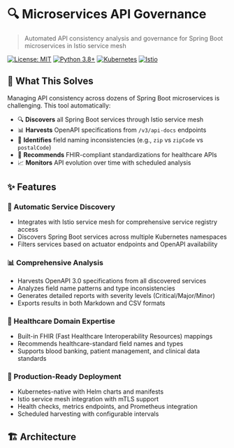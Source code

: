 # 🔍 Microservices API Governance

> Automated API consistency analysis and governance for Spring Boot microservices in Istio service mesh

[![License: MIT](https://img.shields.io/badge/License-MIT-yellow.svg)](https://opensource.org/licenses/MIT)
[![Python 3.8+](https://img.shields.io/badge/python-3.8+-blue.svg)](https://www.python.org/downloads/)
[![Kubernetes](https://img.shields.io/badge/kubernetes-1.28+-blue.svg)](https://kubernetes.io/)
[![Istio](https://img.shields.io/badge/istio-1.20+-blue.svg)](https://istio.io/)

## 🚀 What This Solves

Managing API consistency across dozens of Spring Boot microservices is challenging. This tool automatically:

- 🔍 **Discovers** all Spring Boot services through Istio service mesh
- 📊 **Harvests** OpenAPI specifications from `/v3/api-docs` endpoints  
- 🎯 **Identifies** field naming inconsistencies (e.g., `zip` vs `zipCode` vs `postalCode`)
- 🏥 **Recommends** FHIR-compliant standardizations for healthcare APIs
- 📈 **Monitors** API evolution over time with scheduled analysis

## ✨ Features

### 🤖 Automatic Service Discovery
- Integrates with Istio service mesh for comprehensive service registry access
- Discovers Spring Boot services across multiple Kubernetes namespaces
- Filters services based on actuator endpoints and OpenAPI availability

### 📊 Comprehensive Analysis
- Harvests OpenAPI 3.0 specifications from all discovered services
- Analyzes field name patterns and type inconsistencies
- Generates detailed reports with severity levels (Critical/Major/Minor)
- Exports results in both Markdown and CSV formats

### 🏥 Healthcare Domain Expertise
- Built-in FHIR (Fast Healthcare Interoperability Resources) mappings
- Recommends healthcare-standard field names and types
- Supports blood banking, patient management, and clinical data standards

### 🔄 Production-Ready Deployment
- Kubernetes-native with Helm charts and manifests
- Istio service mesh integration with mTLS support
- Health checks, metrics endpoints, and Prometheus integration
- Scheduled harvesting with configurable intervals

## 🏗️ Architecture
